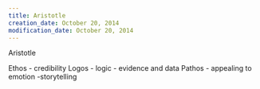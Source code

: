 ```yaml
---
title: Aristotle
creation_date: October 20, 2014
modification_date: October 20, 2014
---
```



Aristotle

Ethos - credibility 
Logos - logic - evidence and data
Pathos - appealing to emotion -storytelling
